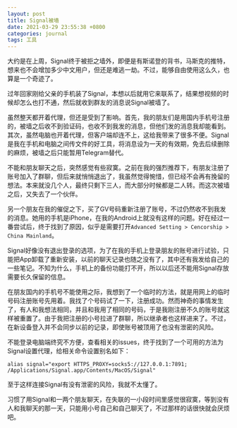 ```yaml
---
layout: post
title: Signal被墙
date: 2021-03-29 23:55:38 +0800
categories: journal
tags: 工具
---
```


大约是在上周，Signal终于被拒之墙外，即便是有斯诺登的背书，马斯克的推特，想来也不会增加多少中文用户，但还是难逃一劫。不过，能够自由使用这么久，也算是一个奇迹了。

过年回家刚给父亲的手机装了Signal，本想以后就用它来联系了，结果想视频的时候却怎么也打不通，然后就收到群友的消息说Signal被墙了。

虽然整天都开着代理，但还是受到了影响。首先，我的朋友们是用国内手机号注册的，被墙之后收不到验证码，也收不到我发的消息，但他们发的消息我却能看到。其次，虽然电脑也开着代理，但客户端却连不上，这给我带来了很多不便。Signal是我在手机和电脑之间传文件的好工具，将消息设为一天的有效期，免去后续删除的麻烦，被墙之后只能暂用Telegram替代。

不能和朋友聊天之后，突然感觉有些寂寞。之前在我的强烈推荐下，有朋友注册了账号加入了群聊，但后来就悄悄退出了，我虽然觉得惋惜，但已经不会再有挽留的想法。本来就没几个人，最终只剩下三人，而大部分时候都是二人转。而这次被墙之后，又失去了一个伙伴。

另一个朋友在我的催促之下，买了GV号码重新注册了账号，不过仍然收不到我发的消息。她用的手机是iPhone，在我的Android上就没有这样的问题。好在经过一番尝试后，终于找到了原因，似乎是需要打开`Advanced Setting > Cencorship > China Mainland`。

Signal好像没有退出登录的选项，为了在我的手机上登录朋友的账号进行试验，只能把App卸载了重新安装，以前的聊天记录也随之没有了，其中还有我发给自己的一些笔记。不知为什么，手机上的备份功能打不开，所以以后还不能用Signal存放需要长久保留的信息。

在朋友国内的手机号不能使用之际，我想到了一个临时的方法，就是用网上的临时号码注册账号先用着。我找了个号码试了一下，注册成功。然而神奇的事情发生了，有人和我想法相同，并且和我用了相同的号码，于是我刚注册不久的账号就这样被重置了。由于我把注册的小号拉进了群聊，所以继承者也这样进来了。不过，在新设备登入并不会同步以前的记录，即使账号被顶用了也没有泄密的风险。

不能登录电脑端终究不方便，查看相关的issues，终于找到了一个可用的方法为Signal设置代理，给相关命令设置别名如下：

```shell
alias signal="export HTTPS_PROXY=socks5://127.0.0.1:7891; /Applications/Signal.app/Contents/MacOS/Signal"
```
至于这样连接Signal有没有泄密的风险，我就不太懂了。

习惯了用Signal和一两个朋友聊天，在失联的一小段时间里感觉很寂寞，等到没有人和我聊天的那一天，只能用小号自己和自己聊天了，不过那样的话很快就会厌烦吧。
